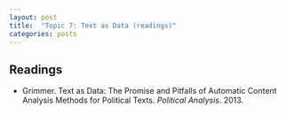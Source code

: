 ```yaml
---
layout: post
title:  "Topic 7: Text as Data (readings)"
categories: posts
---
```


## Readings

- Grimmer. Text as Data: The Promise and Pitfalls of Automatic Content Analysis Methods for Political Texts. *Political Analysis*. 2013.
